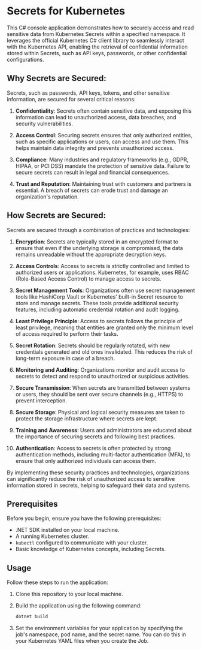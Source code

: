 # Secrets for Kubernetes

This C# console application demonstrates how to securely access and read sensitive data from Kubernetes Secrets within a specified namespace. It leverages the official Kubernetes C# client library to seamlessly interact with the Kubernetes API, enabling the retrieval of confidential information stored within Secrets, such as API keys, passwords, or other confidential configurations.


## Why Secrets are Secured:

Secrets, such as passwords, API keys, tokens, and other sensitive information, are secured for several critical reasons:

1. **Confidentiality**: Secrets often contain sensitive data, and exposing this information can lead to unauthorized access, data breaches, and security vulnerabilities.

2. **Access Control**: Securing secrets ensures that only authorized entities, such as specific applications or users, can access and use them. This helps maintain data integrity and prevents unauthorized access.

3. **Compliance**: Many industries and regulatory frameworks (e.g., GDPR, HIPAA, or PCI DSS) mandate the protection of sensitive data. Failure to secure secrets can result in legal and financial consequences.

4. **Trust and Reputation**: Maintaining trust with customers and partners is essential. A breach of secrets can erode trust and damage an organization's reputation.

## How Secrets are Secured:

Secrets are secured through a combination of practices and technologies:

1. **Encryption**: Secrets are typically stored in an encrypted format to ensure that even if the underlying storage is compromised, the data remains unreadable without the appropriate decryption keys.

2. **Access Controls**: Access to secrets is strictly controlled and limited to authorized users or applications. Kubernetes, for example, uses RBAC (Role-Based Access Control) to manage access to secrets.

3. **Secret Management Tools**: Organizations often use secret management tools like HashiCorp Vault or Kubernetes' built-in Secret resource to store and manage secrets. These tools provide additional security features, including automatic credential rotation and audit logging.

4. **Least Privilege Principle**: Access to secrets follows the principle of least privilege, meaning that entities are granted only the minimum level of access required to perform their tasks.

5. **Secret Rotation**: Secrets should be regularly rotated, with new credentials generated and old ones invalidated. This reduces the risk of long-term exposure in case of a breach.

6. **Monitoring and Auditing**: Organizations monitor and audit access to secrets to detect and respond to unauthorized or suspicious activities.

7. **Secure Transmission**: When secrets are transmitted between systems or users, they should be sent over secure channels (e.g., HTTPS) to prevent interception.

8. **Secure Storage**: Physical and logical security measures are taken to protect the storage infrastructure where secrets are kept.

9. **Training and Awareness**: Users and administrators are educated about the importance of securing secrets and following best practices.

10. **Authentication**: Access to secrets is often protected by strong authentication methods, including multi-factor authentication (MFA), to ensure that only authorized individuals can access them.

By implementing these security practices and technologies, organizations can significantly reduce the risk of unauthorized access to sensitive information stored in secrets, helping to safeguard their data and systems.

## Prerequisites

Before you begin, ensure you have the following prerequisites:

- .NET SDK installed on your local machine.
- A running Kubernetes cluster.
- `kubectl` configured to communicate with your cluster.
- Basic knowledge of Kubernetes concepts, including Secrets.

## Usage

Follow these steps to run the application:

1. Clone this repository to your local machine.

2. Build the application using the following command:

   ```bash
   dotnet build
   ```
   
3. Set the environment variables for your application by specifying the job's namespace, pod name, and the secret name. You can do this in your Kubernetes YAML files when you create the Job.

